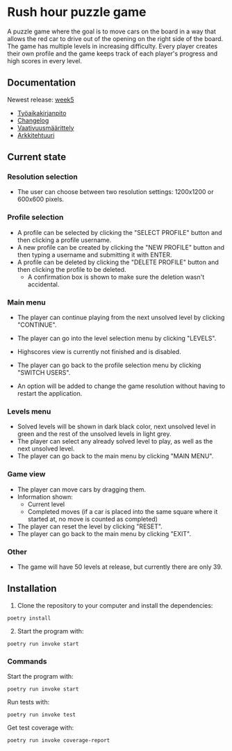 # Rush hour puzzle game

A puzzle game where the goal is to move cars on the board in a way that allows the red car to drive out of the opening on the right side of the board. The game has multiple levels in increasing difficulty. Every player creates their own profile and the game keeps track of each player's progress and high scores in every level.

## Documentation

Newest release: [week5](https://github.com/samulioll/ot-harjoitustyo/releases/tag/viikko5)

- [Työaikakirjanpito](https://github.com/samulioll/ot-harjoitustyo/blob/main/dokumentaatio/tuntikirjanpito.md)
- [Changelog](https://github.com/samulioll/ot-harjoitustyo/blob/main/dokumentaatio/changelog.md)
- [Vaativuusmäärittely](https://github.com/samulioll/ot-harjoitustyo/blob/main/dokumentaatio/vaatimusmaarittely.md)
- [Arkkitehtuuri](https://github.com/samulioll/ot-harjoitustyo/blob/main/dokumentaatio/arkkitehtuuri.md)

## Current state

### Resolution selection
- The user can choose between two resolution settings: 1200x1200 or 600x600 pixels.

### Profile selection
- A profile can be selected by clicking the "SELECT PROFILE" button and then clicking a profile username.
- A new profile can be created by clicking the "NEW PROFILE" button and then typing a username and submitting it with ENTER.
- A profile can be deleted by clicking the "DELETE PROFILE" button and then clicking the profile to be deleted.
    - A confirmation box is shown to make sure the deletion wasn't accidental.

### Main menu
- The player can continue playing from the next unsolved level by clicking "CONTINUE".
- The player can go into the level selection menu by clicking "LEVELS".
- Highscores view is currently not finished and is disabled.
- The player can go back to the profile selection menu by clicking "SWITCH USERS".

- An option will be added to change the game resolution without having to restart the application.

### Levels menu
- Solved levels will be shown in dark black color, next unsolved level in green and the rest of the unsolved levels in light grey.
- The player can select any already solved level to play, as well as the next unsolved level.
- The player can go back to the main menu by clicking "MAIN MENU".

### Game view
- The player can move cars by dragging them.
- Information shown:
    - Current level
    - Completed moves (if a car is placed into the same square where it started at, no move is counted as completed)
- The player can reset the level by clicking "RESET".
- The player can go back to the main menu by clicking "EXIT".

### Other
- The game will have 50 levels at release, but currently there are only 39.


## Installation

1. Clone the repository to your computer and install the dependencies:
```
poetry install
```
2. Start the program with:
```
poetry run invoke start
```

### Commands

Start the program with:
```
poetry run invoke start
```
Run tests with:
```
poetry run invoke test
```
Get test coverage with:
```
poetry run invoke coverage-report
```
